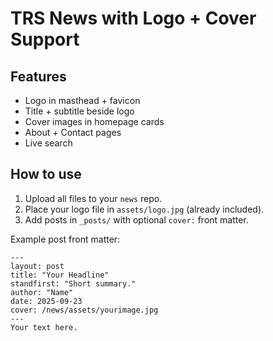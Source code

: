 # TRS News with Logo + Cover Support

## Features
- Logo in masthead + favicon
- Title + subtitle beside logo
- Cover images in homepage cards
- About + Contact pages
- Live search

## How to use
1. Upload all files to your `news` repo.
2. Place your logo file in `assets/logo.jpg` (already included).
3. Add posts in `_posts/` with optional `cover:` front matter.

Example post front matter:
```
---
layout: post
title: "Your Headline"
standfirst: "Short summary."
author: "Name"
date: 2025-09-23
cover: /news/assets/yourimage.jpg
---
Your text here.
```
